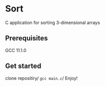 # Sort
C application for sorting 3-dimensional arrays
## Prerequisites
GCC 11.1.0
## Get started
clone repositiry/
`
gcc main.c
`/
Enjoy!
